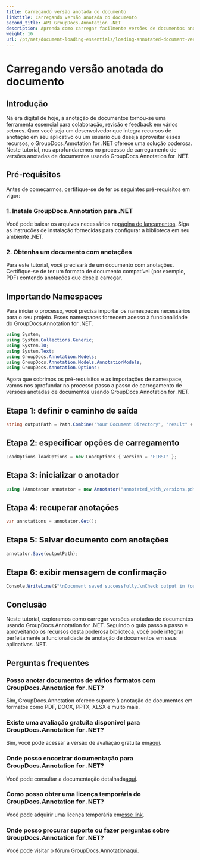 ```yaml
---
title: Carregando versão anotada do documento
linktitle: Carregando versão anotada do documento
second_title: API GroupDocs.Annotation .NET
description: Aprenda como carregar facilmente versões de documentos anotados usando GroupDocs.Annotation for .NET. Simplifique os processos de colaboração e revisão.
weight: 16
url: /pt/net/document-loading-essentials/loading-annotated-document-version/
---
```


# Carregando versão anotada do documento

## Introdução
Na era digital de hoje, a anotação de documentos tornou-se uma ferramenta essencial para colaboração, revisão e feedback em vários setores. Quer você seja um desenvolvedor que integra recursos de anotação em seu aplicativo ou um usuário que deseja aproveitar esses recursos, o GroupDocs.Annotation for .NET oferece uma solução poderosa. Neste tutorial, nos aprofundaremos no processo de carregamento de versões anotadas de documentos usando GroupDocs.Annotation for .NET.
## Pré-requisitos
Antes de começarmos, certifique-se de ter os seguintes pré-requisitos em vigor:
### 1. Instale GroupDocs.Annotation para .NET
 Você pode baixar os arquivos necessários no[página de lançamentos](https://releases.groupdocs.com/annotation/net/). Siga as instruções de instalação fornecidas para configurar a biblioteca em seu ambiente .NET.
### 2. Obtenha um documento com anotações
Para este tutorial, você precisará de um documento com anotações. Certifique-se de ter um formato de documento compatível (por exemplo, PDF) contendo anotações que deseja carregar.

## Importando Namespaces
Para iniciar o processo, você precisa importar os namespaces necessários para o seu projeto. Esses namespaces fornecem acesso à funcionalidade do GroupDocs.Annotation for .NET.

```csharp
using System;
using System.Collections.Generic;
using System.IO;
using System.Text;
using GroupDocs.Annotation.Models;
using GroupDocs.Annotation.Models.AnnotationModels;
using GroupDocs.Annotation.Options;
```


Agora que cobrimos os pré-requisitos e as importações de namespace, vamos nos aprofundar no processo passo a passo de carregamento de versões anotadas de documentos usando GroupDocs.Annotation for .NET.
## Etapa 1: definir o caminho de saída
```csharp
string outputPath = Path.Combine("Your Document Directory", "result" + Path.GetExtension("input.pdf"));
```
## Etapa 2: especificar opções de carregamento
```csharp
LoadOptions loadOptions = new LoadOptions { Version = "FIRST" };
```
## Etapa 3: inicializar o anotador
```csharp
using (Annotator annotator = new Annotator("annotated_with_versions.pdf", loadOptions))
```
## Etapa 4: recuperar anotações
```csharp
var annotations = annotator.Get();
```
## Etapa 5: Salvar documento com anotações
```csharp
annotator.Save(outputPath);
```
## Etapa 6: exibir mensagem de confirmação
```csharp
Console.WriteLine($"\nDocument saved successfully.\nCheck output in {outputPath}.");
```

## Conclusão
Neste tutorial, exploramos como carregar versões anotadas de documentos usando GroupDocs.Annotation for .NET. Seguindo o guia passo a passo e aproveitando os recursos desta poderosa biblioteca, você pode integrar perfeitamente a funcionalidade de anotação de documentos em seus aplicativos .NET.
## Perguntas frequentes
### Posso anotar documentos de vários formatos com GroupDocs.Annotation for .NET?
Sim, GroupDocs.Annotation oferece suporte à anotação de documentos em formatos como PDF, DOCX, PPTX, XLSX e muito mais.
### Existe uma avaliação gratuita disponível para GroupDocs.Annotation for .NET?
 Sim, você pode acessar a versão de avaliação gratuita em[aqui](https://releases.groupdocs.com/).
### Onde posso encontrar documentação para GroupDocs.Annotation for .NET?
 Você pode consultar a documentação detalhada[aqui](https://tutorials.groupdocs.com/annotation/net/).
### Como posso obter uma licença temporária do GroupDocs.Annotation for .NET?
 Você pode adquirir uma licença temporária em[esse link](https://purchase.groupdocs.com/temporary-license/).
### Onde posso procurar suporte ou fazer perguntas sobre GroupDocs.Annotation for .NET?
 Você pode visitar o fórum GroupDocs.Annotation[aqui](https://forum.groupdocs.com/c/annotation/10).